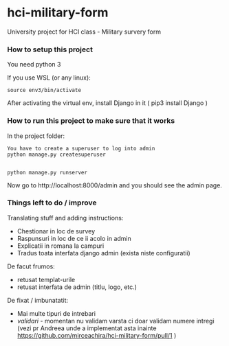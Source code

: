 # hci-military-form
University project for HCI class - Military survery form

### How to setup this project

You need python 3

If you use WSL (or any linux):
```
source env3/bin/activate

```

After activating the virtual env, install Django in it ( pip3 install Django )

### How to run this project to make sure that it works

In the project folder:
```
You have to create a superuser to log into admin
python manage.py createsuperuser


python manage.py runserver
```

Now go to http://localhost:8000/admin and you should see the admin page.

### Things left to do / improve

Translating stuff and adding instructions:
* Chestionar in loc de survey
* Raspunsuri in loc de ce ii acolo in admin
* Explicatii in romana la campuri
* Tradus toata interfata django admin (exista niste configuratii)

De facut frumos:
* retusat templat-urile
* retusat interfata de admin (titlu, logo, etc.)

De fixat / imbunatatit:
* Mai multe tipuri de intrebari
* *validari* - momentan nu validam varsta ci doar validam numere intregi (vezi pr Andreea unde a implementat asta inainte https://github.com/mirceachira/hci-military-form/pull/1 )
